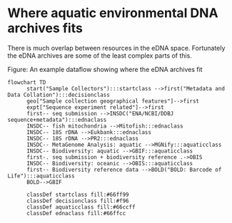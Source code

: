 # Where aquatic environmental DNA archives fits

There is much overlap between resources in the eDNA space. Fortunately the eDNA archives are some of the least complex parts of this.

Figure: An example dataflow showing where the eDNA archives fit


```mermaid
flowchart TD
      start("Sample Collectors"):::startclass -->first("Metadata and Data Collation"):::decisionclass
      geo["Sample collection geographical features"]-->first
      expt["Sequence experiment related"]-->first
      first-- seq submission -->INSDC("ENA/NCBI/DDBJ sequence+metadata"):::ednaclass
      INSDC-- fish mitochondria -->Mitofish:::ednaclass
      INSDC-- 18S rDNA -->Eukbank:::ednaclass
      INSDC-- 18S rDNA -->PR2:::ednaclass
      INSDC-- MetaGenome Analysis: aquatic -->MGNify:::aquaticclass
      INSDC-- Biodiversity: aquatic -->GBIF:::aquaticclass
      first-. seq submission + biodiversity reference .->OBIS
      INSDC-- Biodiversity: oceanic -->OBIS:::aquaticclass
      first-- Biodiversity reference data -->BOLD("BOLD: Barcode of Life"):::aquaticclass
      BOLD-->GBIF
      
      classDef startclass fill:#66ff99
      classDef decisionclass fill:#f96
      classDef aquaticclass fill:#66ccff
      classDef ednaclass fill:#66ffcc
```